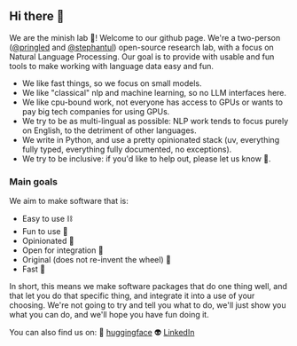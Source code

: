 ## Hi there 🥬

We are the minish lab 🍄! Welcome to our github page. We're a two-person ([@pringled](https://github.com/Pringled) and [@stephantul](https://github.com/stephantul)) open-source research lab, with a focus on Natural Language Processing. 
Our goal is to provide with usable and fun tools to make working with language data easy and fun.

* We like fast things, so we focus on small models. 
* We like "classical" nlp and machine learning, so no LLM interfaces here. 
* We like cpu-bound work, not everyone has access to GPUs or wants to pay big tech companies for using GPUs.
* We try to be as multi-lingual as possible: NLP work tends to focus purely on English, to the detriment of other languages.
* We write in Python, and use a pretty opinionated stack (uv, everything fully typed, everything fully documented, no exceptions).
* We try to be inclusive: if you'd like to help out, please let us know 🤗.

### Main goals

We aim to make software that is:
* Easy to use ⛓️
* Fun to use 🥳
* Opinionated 🤔
* Open for integration 🧲
* Original (does not re-invent the wheel) 🤸
* Fast 🚴

In short, this means we make software packages that do one thing well, and that let you do that specific thing, and integrate it into a use of your choosing.
We're not going to try and tell you what to do, we'll just show you what you can do, and we'll hope you have fun doing it.

You can also find us on: 
🤗 [huggingface](https://huggingface.co/minishlab)
👽 [LinkedIn](https://www.linkedin.com/company/minish-lab/)
